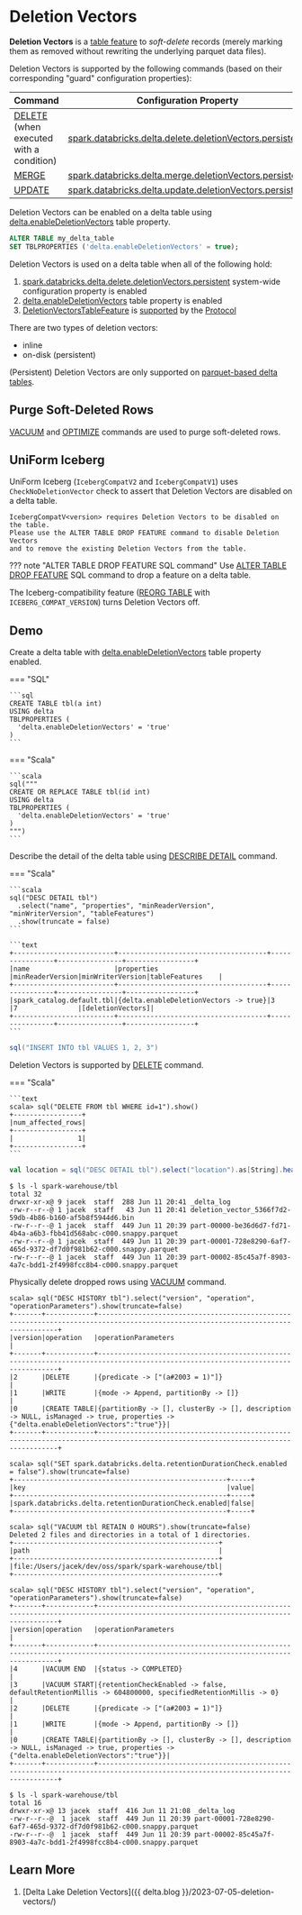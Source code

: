 # Deletion Vectors

**Deletion Vectors** is a [table feature](../table-features/index.md) to _soft-delete_ records (merely marking them as removed without rewriting the underlying parquet data files).

Deletion Vectors is supported by the following commands (based on their corresponding "guard" configuration properties):

Command | Configuration Property
-|-
 [DELETE](../commands/delete/index.md)<br>(when executed with a condition) | [spark.databricks.delta.delete.deletionVectors.persistent](../configuration-properties/index.md#delete.deletionVectors.persistent)
 [MERGE](../commands/merge/index.md) | [spark.databricks.delta.merge.deletionVectors.persistent](../configuration-properties/index.md#merge.deletionVectors.persistent)
 [UPDATE](../commands/update/index.md) | [spark.databricks.delta.update.deletionVectors.persistent](../configuration-properties/index.md#update.deletionVectors.persistent)

Deletion Vectors can be enabled on a delta table using [delta.enableDeletionVectors](../table-properties/DeltaConfigs.md#enableDeletionVectors) table property.

```sql
ALTER TABLE my_delta_table
SET TBLPROPERTIES ('delta.enableDeletionVectors' = true);
```

Deletion Vectors is used on a delta table when all of the following hold:

1. [spark.databricks.delta.delete.deletionVectors.persistent](../configuration-properties/DeltaSQLConf.md#DELETE_USE_PERSISTENT_DELETION_VECTORS) system-wide configuration property is enabled
1. [delta.enableDeletionVectors](../table-properties/DeltaConfigs.md#enableDeletionVectors) table property is enabled
1. [DeletionVectorsTableFeature](DeletionVectorsTableFeature.md) is [supported](../table-features/TableFeatureSupport.md#isFeatureSupported) by the [Protocol](../Protocol.md)

There are two types of deletion vectors:

* inline
* on-disk (persistent)

(Persistent) Deletion Vectors are only supported on [parquet-based delta tables](../Protocol.md#assertTablePropertyConstraintsSatisfied).

## Purge Soft-Deleted Rows

[VACUUM](../commands/vacuum/index.md) and [OPTIMIZE](../commands/optimize/index.md) commands are used to purge soft-deleted rows.

## UniForm Iceberg

UniForm Iceberg (`IcebergCompatV2` and `IcebergCompatV1`) uses `CheckNoDeletionVector` check to assert that Deletion Vectors are disabled on a delta table.

```text
IcebergCompatV<version> requires Deletion Vectors to be disabled on the table.
Please use the ALTER TABLE DROP FEATURE command to disable Deletion Vectors
and to remove the existing Deletion Vectors from the table.
```

??? note "ALTER TABLE DROP FEATURE SQL command"
    Use [ALTER TABLE DROP FEATURE](../sql/index.md#ALTER-TABLE-DROP-FEATURE) SQL command to drop a feature on a delta table.

The Iceberg-compatibility feature ([REORG TABLE](../commands/reorg/index.md) with `ICEBERG_COMPAT_VERSION`) turns Deletion Vectors off.

## Demo

Create a delta table with [delta.enableDeletionVectors](../table-properties/DeltaConfigs.md#enableDeletionVectors) table property enabled.

=== "SQL"

    ```sql
    CREATE TABLE tbl(a int)
    USING delta
    TBLPROPERTIES (
      'delta.enableDeletionVectors' = 'true'
    )
    ```

=== "Scala"

    ```scala
    sql("""
    CREATE OR REPLACE TABLE tbl(id int)
    USING delta
    TBLPROPERTIES (
      'delta.enableDeletionVectors' = 'true'
    )
    """)
    ```

Describe the detail of the delta table using [DESCRIBE DETAIL](../commands/describe-detail/index.md) command.

=== "Scala"

    ```scala
    sql("DESC DETAIL tbl")
      .select("name", "properties", "minReaderVersion", "minWriterVersion", "tableFeatures")
      .show(truncate = false)
    ```

    ```text
    +-------------------------+-------------------------------------+----------------+----------------+-----------------+
    |name                     |properties                           |minReaderVersion|minWriterVersion|tableFeatures    |
    +-------------------------+-------------------------------------+----------------+----------------+-----------------+
    |spark_catalog.default.tbl|{delta.enableDeletionVectors -> true}|3               |7               |[deletionVectors]|
    +-------------------------+-------------------------------------+----------------+----------------+-----------------+
    ```

```scala
sql("INSERT INTO tbl VALUES 1, 2, 3")
```

Deletion Vectors is supported by [DELETE](../commands/delete/index.md) command.

=== "Scala"

    ```text
    scala> sql("DELETE FROM tbl WHERE id=1").show()
    +-----------------+
    |num_affected_rows|
    +-----------------+
    |                1|
    +-----------------+
    ```

```scala
val location = sql("DESC DETAIL tbl").select("location").as[String].head()
```

```console hl_lines="4"
$ ls -l spark-warehouse/tbl
total 32
drwxr-xr-x@ 9 jacek  staff  288 Jun 11 20:41 _delta_log
-rw-r--r--@ 1 jacek  staff   43 Jun 11 20:41 deletion_vector_5366f7d2-59db-4b86-b160-af5b8f5944d6.bin
-rw-r--r--@ 1 jacek  staff  449 Jun 11 20:39 part-00000-be36d6d7-fd71-4b4a-a6b3-fbb41d568abc-c000.snappy.parquet
-rw-r--r--@ 1 jacek  staff  449 Jun 11 20:39 part-00001-728e8290-6af7-465d-9372-df7d0f981b62-c000.snappy.parquet
-rw-r--r--@ 1 jacek  staff  449 Jun 11 20:39 part-00002-85c45a7f-8903-4a7c-bdd1-2f4998fcc8b4-c000.snappy.parquet
```

Physically delete dropped rows using [VACUUM](../commands/vacuum/index.md) command.

```text
scala> sql("DESC HISTORY tbl").select("version", "operation", "operationParameters").show(truncate=false)
+-------+------------+----------------------------------------------------------------------------------------------------------------------------------+
|version|operation   |operationParameters                                                                                                               |
+-------+------------+----------------------------------------------------------------------------------------------------------------------------------+
|2      |DELETE      |{predicate -> ["(a#2003 = 1)"]}                                                                                                   |
|1      |WRITE       |{mode -> Append, partitionBy -> []}                                                                                               |
|0      |CREATE TABLE|{partitionBy -> [], clusterBy -> [], description -> NULL, isManaged -> true, properties -> {"delta.enableDeletionVectors":"true"}}|
+-------+------------+----------------------------------------------------------------------------------------------------------------------------------+
```

```text
scala> sql("SET spark.databricks.delta.retentionDurationCheck.enabled = false").show(truncate=false)
+-----------------------------------------------------+-----+
|key                                                  |value|
+-----------------------------------------------------+-----+
|spark.databricks.delta.retentionDurationCheck.enabled|false|
+-----------------------------------------------------+-----+
```

```text
scala> sql("VACUUM tbl RETAIN 0 HOURS").show(truncate=false)
Deleted 2 files and directories in a total of 1 directories.
+---------------------------------------------------+
|path                                               |
+---------------------------------------------------+
|file:/Users/jacek/dev/oss/spark/spark-warehouse/tbl|
+---------------------------------------------------+
```

```text
scala> sql("DESC HISTORY tbl").select("version", "operation", "operationParameters").show(truncate=false)
+-------+------------+----------------------------------------------------------------------------------------------------------------------------------+
|version|operation   |operationParameters                                                                                                               |
+-------+------------+----------------------------------------------------------------------------------------------------------------------------------+
|4      |VACUUM END  |{status -> COMPLETED}                                                                                                             |
|3      |VACUUM START|{retentionCheckEnabled -> false, defaultRetentionMillis -> 604800000, specifiedRetentionMillis -> 0}                              |
|2      |DELETE      |{predicate -> ["(a#2003 = 1)"]}                                                                                                   |
|1      |WRITE       |{mode -> Append, partitionBy -> []}                                                                                               |
|0      |CREATE TABLE|{partitionBy -> [], clusterBy -> [], description -> NULL, isManaged -> true, properties -> {"delta.enableDeletionVectors":"true"}}|
+-------+------------+----------------------------------------------------------------------------------------------------------------------------------+
```

```console
$ ls -l spark-warehouse/tbl
total 16
drwxr-xr-x@ 13 jacek  staff  416 Jun 11 21:08 _delta_log
-rw-r--r--@  1 jacek  staff  449 Jun 11 20:39 part-00001-728e8290-6af7-465d-9372-df7d0f981b62-c000.snappy.parquet
-rw-r--r--@  1 jacek  staff  449 Jun 11 20:39 part-00002-85c45a7f-8903-4a7c-bdd1-2f4998fcc8b4-c000.snappy.parquet
```

## Learn More

1. [Delta Lake Deletion Vectors]({{ delta.blog }}/2023-07-05-deletion-vectors/)
